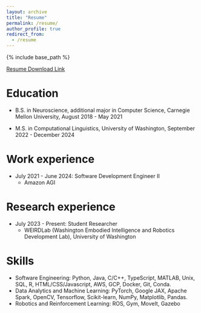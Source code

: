 ```yaml
---
layout: archive
title: "Resume"
permalink: /resume/
author_profile: true
redirect_from:
  - /resume
---
```


{% include base_path %}

[Resume Download Link](https://drive.google.com/file/d/1WkiXG7tDTwaJ8QVsCkgTheM3sXT7RQcX/view?usp=sharing)

Education
======
* B.S. in Neuroscience, additional major in Computer Science, Carnegie Mellon University, August 2018 - May 2021

* M.S. in Computational Linguistics, University of Washington, September 2022 - December 2024

Work experience
======
* July 2021 - June 2024: Software Development Engineer II
  * Amazon AGI

Research experience
======

* July 2023 - Present: Student Researcher
  * WEIRDLab (Washington Embodied Intelligence and Robotics Development Lab), University of Washington
  
Skills
======
* Software Engineering: Python, Java, C/C++, TypeScript, MATLAB, Unix, SQL, R, HTML/CSS/Javascript, AWS, GCP, Docker, Git, Conda.
* Data Analytics and Machine Learning: PyTorch, Google JAX, Apache Spark, OpenCV, Tensorflow, Scikit-learn, NumPy, Matplotlib, Pandas.
* Robotics and Reinforcement Learning: ROS, Gym, MoveIt, Gazebo
